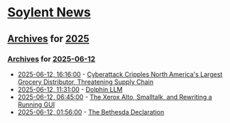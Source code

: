 # [Soylent News](../../../README.md)

## [Archives](../../index.md) for [2025](../index.md)

### [Archives](../../index.md) for [2025-06-12](index.md)

* [2025-06-12, 16:16:00](https://soylentnews.org/article.pl?sid=25/06/11/1627232&from=rss) - [Cyberattack Cripples North America's Largest Grocery Distributor, Threatening Supply Chain](https://soylentnews.org/article.pl?sid=25/06/11/1627232&from=rss)
* [2025-06-12, 11:31:00](https://soylentnews.org/article.pl?sid=25/06/10/2233256&from=rss) - [Dolphin LLM](https://soylentnews.org/article.pl?sid=25/06/10/2233256&from=rss)
* [2025-06-12, 06:45:00](https://soylentnews.org/article.pl?sid=25/06/11/0156201&from=rss) - [The Xerox Alto, Smalltalk, and Rewriting a Running GUI](https://soylentnews.org/article.pl?sid=25/06/11/0156201&from=rss)
* [2025-06-12, 01:56:00](https://soylentnews.org/article.pl?sid=25/06/11/0154240&from=rss) - [The Bethesda Declaration](https://soylentnews.org/article.pl?sid=25/06/11/0154240&from=rss)
